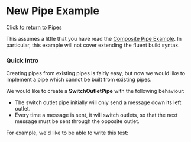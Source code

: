 New Pipe Example
==============
[Click to return to Pipes](README.md)

This assumes a little that you have read the [Composite Pipe Example](SimpleExample.md).
In particular, this example will not cover extending the fluent build syntax.

### Quick Intro
Creating pipes from existing pipes is fairly easy, but now we would like to implement a pipe which cannot be built from existing pipes.

We would like to create a **SwitchOutletPipe** with the following behaviour:
* The switch outlet pipe initially will only send a message down its left outlet.
* Every time a message is sent, it will switch outlets, so that the next message must be sent through the opposite outlet.

For example, we'd like to be able to write this test:
```c#

```

